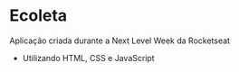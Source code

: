 # Ecoleta
Aplicação criada durante a Next Level Week da Rocketseat
- Utilizando HTML, CSS e JavaScript
